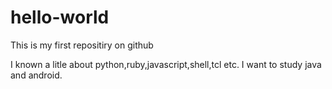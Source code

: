 # hello-world
This is my first repositiry on github

I known a litle about python,ruby,javascript,shell,tcl etc.
I want to study java and android.
